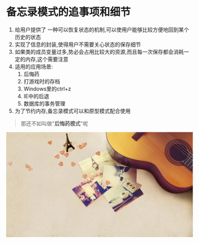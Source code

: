 # 备忘录模式的追事项和细节

1. 给用户提供了 一种可以恢复状态的机制,可以使用户能够比较方便地回到某个历史的状态
2. 实现了信息的封装,使得用户不需要关心状态的保存细节
3. 如果类的成员变量过多,势必会占用比较大的资源,而且每一次保存都会消耗一定的内存,这个需要注意
4. 适用的应用场景:
    1. 后悔药
    2. 打游戏时的存档
    3. Windows里的ctrl+z
    4. IE中的后退
    5. 数据库的事务管理
5. 为了节约内存,备忘录模式可以和原型模式配合使用

>    那还不如叫做"**后悔药模式**"呢














 
 
 
 
 
 
 
 
 
 
 
 

 
 
  ![](./img/mm/meizi42.jpg)